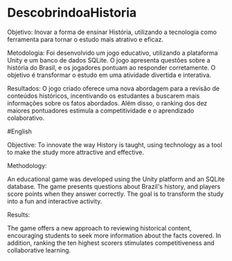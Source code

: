 # DescobrindoaHistoria

Objetivo: Inovar a forma de ensinar História, utilizando a tecnologia como ferramenta para tornar o estudo mais atrativo e eficaz.

Metodologia: 
Foi desenvolvido um jogo educativo, utilizando a plataforma Unity e um banco de dados SQLite. O jogo apresenta questões sobre a história do Brasil, e os jogadores pontuam ao responder corretamente. O objetivo é transformar o estudo em uma atividade divertida e interativa.

Resultados: 
O jogo criado oferece uma nova abordagem para a revisão de conteúdos históricos, incentivando os estudantes a buscarem mais informações sobre os fatos abordados. Além disso, o ranking dos dez maiores pontuadores estimula a competitividade e o aprendizado colaborativo.

#English

Objective: To innovate the way History is taught, using technology as a tool to make the study more attractive and effective.

Methodology:

An educational game was developed using the Unity platform and an SQLite database. The game presents questions about Brazil's history, and players score points when they answer correctly. The goal is to transform the study into a fun and interactive activity.

Results:

The game offers a new approach to reviewing historical content, encouraging students to seek more information about the facts covered. In addition, ranking the ten highest scorers stimulates competitiveness and collaborative learning.
